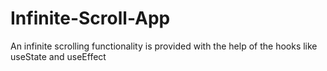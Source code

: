 # Infinite-Scroll-App
An infinite scrolling functionality is provided with the help of the hooks like useState and useEffect 
